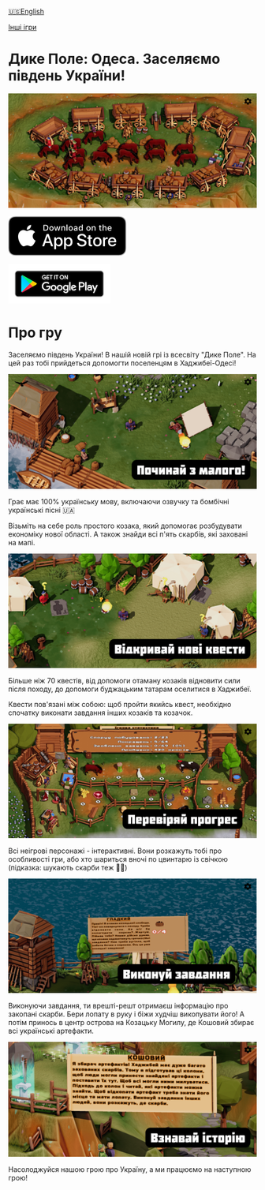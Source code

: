 [🇺🇸English](./index.md)

[Інші ігри](all_games_uk.md)

# Дике Поле: Одеса. Заселяємо південь України!

![cover.png](images/secret_place.jpg)

[![Придбати на Apple App Store](../images/appstore.svg)](https://apps.apple.com/ua/app/loca-deserta-odesa/id6449617200)

[![Придбати на Google Play](../images/play_store_badge.png)](https://play.google.com/store/apps/details?id=com.dmytrogladkyi.SlobodaOdesa)

# Про гру

Заселяємо південь України! В нашій новій грі із всесвіту "Дике Поле". На цей раз тобі прийдеться допомогти поселенцям в Хаджибеї-Одесі!

![start.png](./images/uk/starter.png)

Грає має 100% українську мову, включаючи озвучку та бомбічні українські пісні 🇺🇦

Візьміть на себе роль простого козака, який допомогає розбудувати економіку нової області. А також знайди всі п'ять скарбів, які заховані на мапі.

![camp.png](./images/uk/camp.png)

Більше ніж 70 квестів, від допомоги отаману козаків відновити сили після походу, до допомоги буджацьким татарам оселитися в Хаджибеї.

Квести пов'язані між собою: щоб пройти якийсь квест, необхідно спочатку виконати завдання інших козаків та козачок.

![progress.png](./images/uk/progress.png)

Всі неігрові персонажі - інтерактивні. Вони розкажуть тобі про особливості гри, або хто шариться вночі по цвинтарю із свічкою (підказка: шукають скарби теж ✊🏻)

![quests.png](./images/uk/quests.png)

Виконуючи завдання, ти врешті-решт отримаєш інформацію про закопані скарби. Бери лопату в руку і біжи худчіш викопувати його! А потім принось в центр острова на Козацьку Могилу, де Кошовий збирає всі українські артефакти.

![history.png](./images/uk/history.png)

Насолоджуйся нашою грою про Україну, а ми працюємо на наступною грою!


